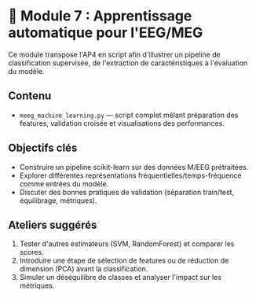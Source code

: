 # 🤖 Module 7 : Apprentissage automatique pour l'EEG/MEG

Ce module transpose l'AP4 en script afin d'illustrer un pipeline de classification supervisée, de l'extraction de caractéristiques à l'évaluation du modèle.

## Contenu
- `meeg_machine_learning.py` — script complet mêlant préparation des features, validation croisée et visualisations des performances.

## Objectifs clés
- Construire un pipeline scikit-learn sur des données M/EEG prétraitées.
- Explorer différentes représentations fréquentielles/temps-fréquence comme entrées du modèle.
- Discuter des bonnes pratiques de validation (séparation train/test, équilibrage, métriques).

## Ateliers suggérés
1. Tester d'autres estimateurs (SVM, RandomForest) et comparer les scores.
2. Introduire une étape de sélection de features ou de réduction de dimension (PCA) avant la classification.
3. Simuler un déséquilibre de classes et analyser l'impact sur les métriques.
